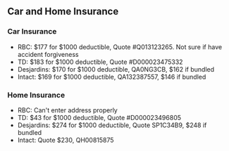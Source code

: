 ## Car and Home Insurance

### Car Insurance
* RBC: $177 for $1000 deductible, Quote #Q013123265. Not sure if have accident forgiveness
* TD: $183 for $1000 deductible, Quote #D000023475332
* Desjardins: $170 for $1000 deductible, QA0NG3CB, $162 if bundled
* Intact: $169 for $1000 deductible,  QA132387557, $146 if bundled

### Home Insurance
* RBC: Can't enter address properly
* TD: $43 for $1000 deductible, Quote #D000023496805
* Desjardins: $274 for $1000 deductible, Quote SP1C34B9, $248 if bundled
* Intact: Quote $230, QH00815875
